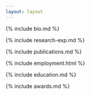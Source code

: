 ```yaml
---
layout: layout
---
```


{% include bio.md %}

{% include research-exp.md %}

{% include publications.md %}

{% include employment.html %}

{% include education.md %}

{% include awards.md %}